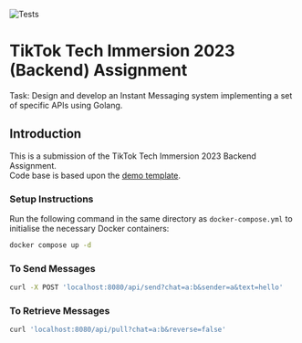 ![Tests](https://github.com/TikTokTechImmersion/assignment_demo_2023/actions/workflows/test.yml/badge.svg)
# TikTok Tech Immersion 2023 (Backend) Assignment

Task: Design and develop an Instant Messaging system implementing a set of specific APIs using Golang. 

## Introduction
This is a submission of the TikTok Tech Immersion 2023 Backend Assignment. <br>
Code base is based upon the [demo template](https://github.com/TikTokTechImmersion/assignment_demo_2023).

### Setup Instructions
Run the following command in the same directory as `docker-compose.yml` to initialise the necessary Docker containers:
```bash
docker compose up -d
```

### To Send Messages
```bash
curl -X POST 'localhost:8080/api/send?chat=a:b&sender=a&text=hello'
```

### To Retrieve Messages
```bash
curl 'localhost:8080/api/pull?chat=a:b&reverse=false'
```